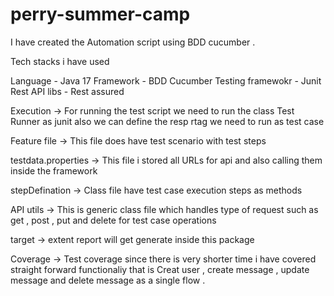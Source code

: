 # perry-summer-camp

I have created the Automation script using BDD cucumber . 

Tech stacks i have used 

Language - Java 17
Framework - BDD Cucumber 
Testing framewokr - Junit 
Rest API libs - Rest assured 

Execution -> For running the test script we need to run the class Test Runner as junit also we can define the resp rtag we need to run as test case

Feature file -> This file does have test scenario with test steps 

testdata.properties -> This file i stored all URLs for api and also calling them inside the framework 

stepDefination -> Class file have test case execution steps as methods 

API utils -> This is generic class file which handles type of request such as get , post , put and delete for test case operations 

target -> extent report will get generate inside this package 

Coverage -> Test coverage since there is very shorter time i have covered straight forward functionaliy that is Creat user , create message , update message and delete message as a single flow .
